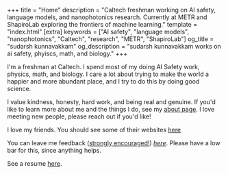 +++
title = "Home"
description = "Caltech freshman working on AI safety, language models, and nanophotonics research. Currently at METR and ShapiroLab exploring the frontiers of machine learning."
template = "index.html"
[extra]
keywords = ["AI safety", "language models", "nanophotonics", "Caltech", "research", "METR", "ShapiroLab"]
og_title = "sudarsh kunnavakkam"
og_description = "sudarsh kunnavakkam works on ai safety, phyiscs, math, and biology."
+++

I'm a freshman at Caltech. I spend most of my doing AI Safety work, physics, math, and biology. I care a lot about trying to make the world a happier and more abundant place, and I try to do this by doing good science. 

I value kindness, honesty, hard work, and being real and genuine. If you'd like to learn more about me and the things I do, see my [about page](/about). I love meeting new people, please reach out if you'd like!

I love my friends. You should see some of their websites [here](/friends.html)

You can leave me feedback (<u>strongly encouraged!</u>) *[here](https://sudarsh.com/feedback)*. Please have a low bar for this, since anything helps.

See a resume [here](/resume.pdf).